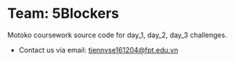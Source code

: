 # Team: 5Blockers
Motoko coursework source code for day_1, day_2, day_3 challenges.
* Contact us via email: tiennvse161204@fpt.edu.vn

